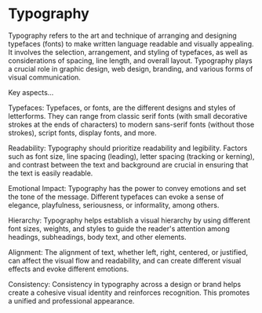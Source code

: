 # Typography

Typography refers to the art and technique of arranging and designing typefaces (fonts) to make written language readable and visually appealing. It involves the selection, arrangement, and styling of typefaces, as well as considerations of spacing, line length, and overall layout. Typography plays a crucial role in graphic design, web design, branding, and various forms of visual communication.

Key aspects…

Typefaces: Typefaces, or fonts, are the different designs and styles of letterforms. They can range from classic serif fonts (with small decorative strokes at the ends of characters) to modern sans-serif fonts (without those strokes), script fonts, display fonts, and more.

Readability: Typography should prioritize readability and legibility. Factors such as font size, line spacing (leading), letter spacing (tracking or kerning), and contrast between the text and background are crucial in ensuring that the text is easily readable.

Emotional Impact: Typography has the power to convey emotions and set the tone of the message. Different typefaces can evoke a sense of elegance, playfulness, seriousness, or informality, among others.

Hierarchy: Typography helps establish a visual hierarchy by using different font sizes, weights, and styles to guide the reader's attention among headings, subheadings, body text, and other elements.

Alignment: The alignment of text, whether left, right, centered, or justified, can affect the visual flow and readability, and can create different visual effects and evoke different emotions.

Consistency: Consistency in typography across a design or brand helps create a cohesive visual identity and reinforces recognition. This promotes a unified and professional appearance.
